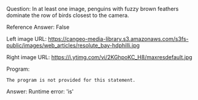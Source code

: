Question: In at least one image, penguins with fuzzy brown feathers dominate the row of birds closest to the camera.

Reference Answer: False

Left image URL: https://cangeo-media-library.s3.amazonaws.com/s3fs-public/images/web_articles/resolute_bay-hdphilli.jpg

Right image URL: https://i.ytimg.com/vi/2KGhpoKC_H8/maxresdefault.jpg

Program:

```
The program is not provided for this statement.
```
Answer: Runtime error: 'is'

